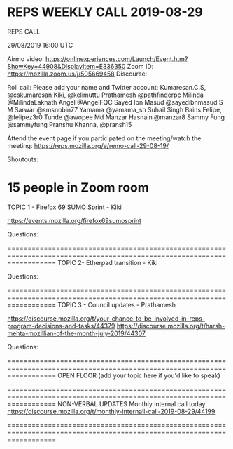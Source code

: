REPS WEEKLY CALL 2019-08-29
=

REPS CALL 

29/08/2019
16:00 UTC 

Airmo video: https://onlinexperiences.com/Launch/Event.htm?ShowKey=44908&DisplayItem=E336350
Zoom ID: https://mozilla.zoom.us/j/505669458 
Discourse: 

Roll call: 
Please add your name and Twitter account: 
Kumaresan.C.S, @cskumaresan 
Kiki, @kelimuttu
Prathamesh @pathfinderpc
Milinda @MilindaLaknath
Angel @AngelFQC
Sayed Ibn Masud @sayedibnmasud
S M Sarwar @smsnobin77
Yamama @yamama_sh
Suhail Singh Bains
Felipe, @felipez3r0
Tunde @awopee
Md Manzar Hasnain @manzar8
Sammy Fung @sammyfung
Pranshu Khanna, @pransh15

Attend the event page if you participated on the meeting/watch the meeting: https://reps.mozilla.org/e/remo-call-29-08-19/

Shoutouts: 


15 people in Zoom room
========================================================================================================================
TOPIC 1 - Firefox 69 SUMO Sprint - Kiki

https://events.mozilla.org/firefox69sumosprint

Questions: 


========================================================================================================================
TOPIC 2- Etherpad transition - Kiki



Questions: 


========================================================================================================================
TOPIC 3 - Council updates - Prathamesh

https://discourse.mozilla.org/t/your-chance-to-be-involved-in-reps-program-decisions-and-tasks/44379
https://discourse.mozilla.org/t/harsh-mehta-mozillian-of-the-month-july-2019/44307

Questions: 


========================================================================================================================
OPEN FLOOR
(add your topic here if you'd like to speak)



========================================================================================================================
NON-VERBAL UPDATES
Monthly internal call today https://discourse.mozilla.org/t/monthly-internall-call-2019-08-29/44199

========================================================================================================================